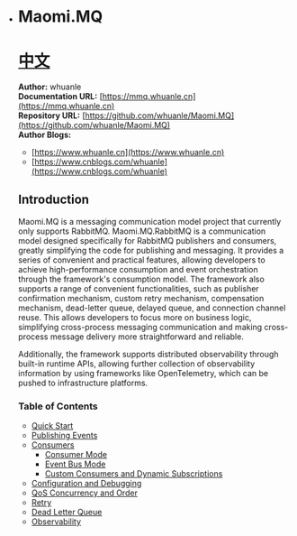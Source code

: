 * # Maomi.MQ 　　　　　　　　　　　　　　　　　　　　[中文](https://github.com/whuanle/Maomi.MQ/blob/main/README.md)

  **Author:**  whuanle   
  **Documentation URL:** [https://mmq.whuanle.cn](https://mmq.whuanle.cn)    
  **Repository URL:** [https://github.com/whuanle/Maomi.MQ](https://github.com/whuanle/Maomi.MQ)    
  **Author Blogs:**    
  
  * [https://www.whuanle.cn](https://www.whuanle.cn)    
  * [https://www.cnblogs.com/whuanle](https://www.cnblogs.com/whuanle)    
    
  ## Introduction  
  
  Maomi.MQ is a messaging communication model project that currently only supports RabbitMQ. Maomi.MQ.RabbitMQ is a communication model designed specifically for RabbitMQ publishers and consumers, greatly simplifying the code for publishing and messaging. It provides a series of convenient and practical features, allowing developers to achieve high-performance consumption and event orchestration through the framework's consumption model. The framework also supports a range of convenient functionalities, such as publisher confirmation mechanism, custom retry mechanism, compensation mechanism, dead-letter queue, delayed queue, and connection channel reuse. This allows developers to focus more on business logic, simplifying cross-process messaging communication and making cross-process message delivery more straightforward and reliable.   
  
  Additionally, the framework supports distributed observability through built-in runtime APIs, allowing further collection of observability information by using frameworks like OpenTelemetry, which can be pushed to infrastructure platforms.  
  
  ### Table of Contents  
  
  * [Quick Start](https://mmq.whuanle.cn/1.start.html)  
  * [Publishing Events](https://mmq.whuanle.cn/2.publisher.html)  
  * [Consumers](https://mmq.whuanle.cn/2.0.consumer.html)  
    - [Consumer Mode](https://mmq.whuanle.cn/2.1.consumer.html)  
    - [Event Bus Mode](https://mmq.whuanle.cn/2.2.eventbus.html)  
    - [Custom Consumers and Dynamic Subscriptions](https://mmq.whuanle.cn/2.3.dynamic.md)  
  * [Configuration and Debugging](https://mmq.whuanle.cn/3.configuration.html)  
  * [QoS Concurrency and Order](https://mmq.whuanle.cn/4.qos.html)  
  * [Retry](https://mmq.whuanle.cn/5.retry.html)  
  * [Dead Letter Queue](https://mmq.whuanle.cn/6.dead_queue.html)  
  * [Observability](https://mmq.whuanle.cn/7.opentelemetry.html)
